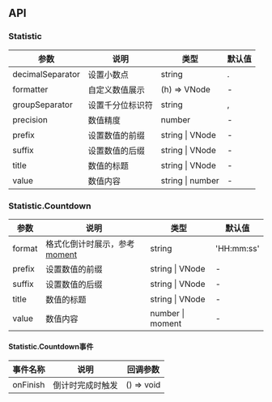 ## API

### Statistic

| 参数 | 说明 | 类型 | 默认值 |
| -------- | ----------- | ---- | ------- |
| decimalSeparator | 设置小数点 | string | . |
| formatter | 自定义数值展示 | (h) => VNode | - |
| groupSeparator | 设置千分位标识符 | string | , |
| precision | 数值精度 | number | - |
| prefix | 设置数值的前缀 | string \| VNode | - |
| suffix | 设置数值的后缀 | string \| VNode | - |
| title | 数值的标题 | string \| VNode | - |
| value | 数值内容 | string \| number | - |

### Statistic.Countdown

| 参数 | 说明 | 类型 | 默认值 |
| -------- | ----------- | ---- | ------- |
| format | 格式化倒计时展示，参考 [moment](http://momentjs.com/) | string | 'HH:mm:ss' |
| prefix | 设置数值的前缀 | string \| VNode | - |
| suffix | 设置数值的后缀 | string \| VNode | - |
| title | 数值的标题 | string \| VNode | - |
| value | 数值内容 | number \| moment | - |

#### Statistic.Countdown事件
| 事件名称 | 说明 | 回调参数 |
| --- | --- | --- |
| onFinish | 倒计时完成时触发 | () => void |
